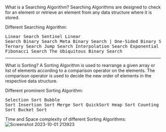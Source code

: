 What is a Searching Algorithm?
Searching Algorithms are designed to check for an element or retrieve an element from any data structure where it is stored.

Different Searching Algorithm:
       <pre>Linear Search
      Sentinel Linear Search
      Binary Search
      Meta Binary Search | One-Sided Binary Search
      Ternary Search
      Jump Search
      Interpolation Search
      Exponential Search
      Fibonacci Search
      The Ubiquitous Binary Search</pre>

<hr>

What is Sorting?
A Sorting Algorithm is used to rearrange a given array or list of elements according to a comparison operator on the elements. The comparison operator is used to decide the new order of elements in the respective data structure.

Different prominent Sorting Algorithm:
       <pre>Selection Sort
      Bubble Sort
      Insertion Sort
      Merge Sort
      QuickSort
      Heap Sort
      Counting Sort
      Radix Sort
      Bucket Sort</pre>

Time and Space complexity of different Sorting Algorithms:
![Screenshot 2023-10-01 213923](https://github.com/aayushker/Searching-Sorting/assets/134710667/52022b06-5942-497a-aed1-dbbc65657eae)
